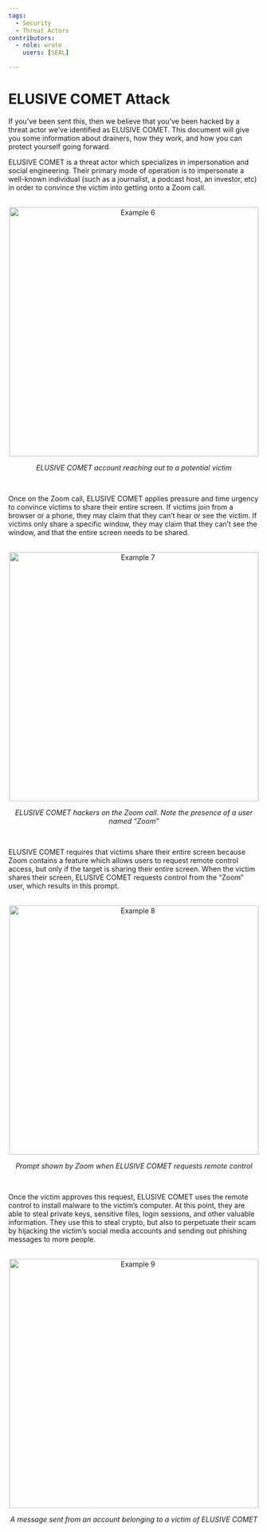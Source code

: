 ```yaml
---
tags:
  - Security
  - Threat Actors
contributors:
  - role: wrote
    users: [SEAL]

---
```


# ELUSIVE COMET Attack

If you’ve been sent this, then we believe that you’ve been hacked by a threat actor we’ve identified as ELUSIVE COMET. This document will give you some information about drainers, how they work, and how you can protect yourself going forward.

ELUSIVE COMET is a threat actor which specializes in impersonation and social engineering. Their primary mode of operation is to impersonate a well-known individual (such as a journalist, a podcast host, an investor, etc) in order to convince the victim into getting onto a Zoom call.

<br />
<div align="center">
  <img src="https://frameworks-static.s3.us-east-2.amazonaws.com/images/incident-management/playbooks/example6.png" alt="Example 6"
  width= "500px">
  <p><em>ELUSIVE COMET account reaching out to a potential victim</em></p>
</div>
<br />

Once on the Zoom call, ELUSIVE COMET applies pressure and time urgency to convince victims to share their entire screen. If victims join from a browser or a phone, they may claim that they can’t hear or see the victim. If victims only share a specific window, they may claim that they can’t see the window, and that the entire screen needs to be shared.

<br />
<div align="center">
  <img src="https://frameworks-static.s3.us-east-2.amazonaws.com/images/incident-management/playbooks/example7.png" alt="Example 7"
  width= "500px">
  <p><em>ELUSIVE COMET hackers on the Zoom call. Note the presence of a user named “Zoom”</em></p>
</div>
<br />

ELUSIVE COMET requires that victims share their entire screen because Zoom contains a feature which allows users to request remote control access, but only if the target is sharing their entire screen. When the victim shares their screen, ELUSIVE COMET requests control from the “Zoom” user, which results in this prompt.

<br />
<div align="center">
  <img src="https://frameworks-static.s3.us-east-2.amazonaws.com/images/incident-management/playbooks/example8.png" alt="Example 8"
  width= "500px">
  <p><em>Prompt shown by Zoom when ELUSIVE COMET requests remote control</em></p>
</div>
<br />

Once the victim approves this request, ELUSIVE COMET uses the remote control to install malware to the victim’s computer. At this point, they are able to steal private keys, sensitive files, login sessions, and other valuable information. They use this to steal crypto, but also to perpetuate their scam by hijacking the victim’s social media accounts and sending out phishing messages to more people.

<br />
<div align="center">
  <img src="https://frameworks-static.s3.us-east-2.amazonaws.com/images/incident-management/playbooks/example9.png" alt="Example 9"
  height= "500px">
  <p><em>A message sent from an account belonging to a victim of ELUSIVE COMET</em></p>
</div>